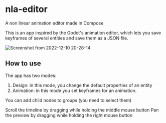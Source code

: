 # nla-editor

A non linear animation editor made in Compose

This is an app inspired by the Godot's animation editor, which lets you save keyframes of several entities and save them as a JSON file.

![Screenshot from 2022-12-10 20-28-14](https://user-images.githubusercontent.com/1263058/206892401-53644faa-4f26-4457-960d-68a737170fa8.png)

## How to use

The app has two modes:

1. Design: in this mode, you change the default properties of an entity
2. Animation: in this mode you set keyframes for an animation.

You can add child nodes to groups (you need to select them)

Scroll the timeline by dragging while holding the middle mouse button
Pan the preview by dragging while holding the right mouse button
